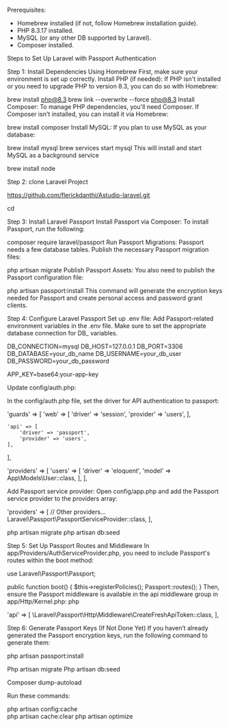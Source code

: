 Prerequisites:
* Homebrew installed (if not, follow Homebrew installation guide).
* PHP 8.3.17 installed.
* MySQL  (or any other DB supported by Laravel).
* Composer installed.
  
Steps to Set Up Laravel with Passport Authentication

Step 1: Install Dependencies Using Homebrew
First, make sure your environment is set up correctly.
Install PHP (if needed):
If PHP isn't installed or you need to upgrade PHP to version 8.3, you can do so with Homebrew:

brew install php@8.3
brew link --overwrite --force php@8.3
Install Composer:
To manage PHP dependencies, you'll need Composer. If Composer isn't installed, you can install it via Homebrew:

brew install composer
Install MySQL:
If you plan to use MySQL as your database:

brew install mysql
brew services start mysql
This will install and start MySQL as a background service

brew install node

Step 2: clone  Laravel Project 

https://github.com/flerickdanthi/Astudio-laravel.git

cd <your-cloned-repository>

Step 3: Install Laravel Passport
Install Passport via Composer:
To install Passport, run the following:

composer require laravel/passport
Run Passport Migrations:
Passport needs a few database tables. Publish the necessary Passport migration files:


php artisan migrate
Publish Passport Assets:
You also need to publish the Passport configuration file:

php artisan passport:install
This command will generate the encryption keys needed for Passport and create personal access and password grant clients.

Step 4: Configure Laravel Passport
Set up .env file:
Add Passport-related environment variables in the .env file. Make sure to set the appropriate database connection for DB_ variables.

DB_CONNECTION=mysql
DB_HOST=127.0.0.1
DB_PORT=3306
DB_DATABASE=your_db_name
DB_USERNAME=your_db_user
DB_PASSWORD=your_db_password

APP_KEY=base64:your-app-key

Update config/auth.php:

In the config/auth.php file, set the driver for API authentication to passport:

'guards' => [
    'web' => [
        'driver' => 'session',
        'provider' => 'users',
    ],

    'api' => [
        'driver' => 'passport',
        'provider' => 'users',
    ],
],

'providers' => [
    'users' => [
        'driver' => 'eloquent',
        'model' => App\Models\User::class,
    ],
],

Add Passport service provider:
Open config/app.php and add the Passport service provider to the providers array:

'providers' => [
    // Other providers...
    Laravel\Passport\PassportServiceProvider::class,
],

php artisan migrate
php artisan db:seed


Step 5: Set Up Passport Routes and Middleware
In app/Providers/AuthServiceProvider.php, you need to include Passport's routes within the boot method:

use Laravel\Passport\Passport;

public function boot()
{
    $this->registerPolicies();
    Passport::routes();
}
Then, ensure the Passport middleware is available in the api middleware group in app/Http/Kernel.php:
php


'api' => [
    \Laravel\Passport\Http\Middleware\CreateFreshApiToken::class,
],

Step 6: Generate Passport Keys (If Not Done Yet)
If you haven’t already generated the Passport encryption keys, run the following command to generate them:

php artisan passport:install


Php artisan migrate
Php artisan db:seed

Composer dump-autoload

Run these commands:

php artisan config:cache                                    
php artisan cache:clear
php artisan optimize
